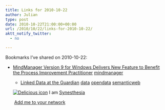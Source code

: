 ```yaml
---
title: Links for 2010-10-22
author: Julian
type: post
date: 2010-10-22T21:00:00+00:00
url: /2010/10/22/links-for-2010-10-22/
aktt_notify_twitter:
  - no

---
```

Bookmarks I&#8217;ve shared on 2010-10-22:

  * [MindManager Version 9 for Windows Delivers New Feature to Benefit the Process Improvement Practitioner][1] 
    [mindmanager][2] </li> 
    
      * [Linked Data at the Guardian][3] 
        [data][4] [opendata][5] [semanticweb][6] </li> </ul> 
        
        <p class="deliciouslink">
          <a href="https://del.icio.us/synesthesia" title="See all my bookmarks on del.icio.us"><img src="https://www.synesthesia.co.uk/images/deliciousicon.jpg" alt="Delicious icon" /></a>&nbsp;I am <a href="https://del.icio.us/synesthesia" title="See all my bookmarks on del.icio.us">Synesthesia</a>
        </p>
        
        <p class="deliciouslink">
          <a href="https://del.icio.us/network?add=synesthesia" title="Add me to your del.icio.us network"><img src="https://www.synesthesia.co.uk/images/add.gif" alt="" /></a>&nbsp;<a href="https://del.icio.us/network?add=synesthesia" title="Add me to your del.icio.us network">Add me to your network</a>
        </p>

 [1]: https://blog.mindjet.com/2010/09/mindmanager-version-9-for-windows-delivers-new-features-to-benefit-the-process-improvement-practitioner#more-3245
 [2]: https://delicious.com/synesthesia/mindmanager
 [3]: https://www.guardian.co.uk/open-platform/blog/linked-data-open-platform
 [4]: https://delicious.com/synesthesia/data
 [5]: https://delicious.com/synesthesia/opendata
 [6]: https://delicious.com/synesthesia/semanticweb
